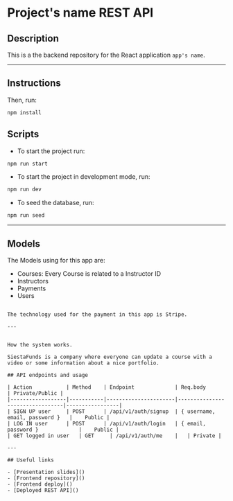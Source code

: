 # Project's name REST API
## Description

This is a the backend repository for the React application `app's name`.

---

## Instructions


Then, run:
```bash
npm install
```
## Scripts

- To start the project run:
```bash
npm run start
```
- To start the project in development mode, run:
```bash
npm run dev
```
- To seed the database, run:
```bash
npm run seed
```
---

## Models

The Models using for this app are: 

- Courses: Every Course is related to a Instructor ID
- Instructors
- Payments
- Users


```

The technology used for the payment in this app is Stripe.

---


How the system works.

SiestaFunds is a company where everyone can update a course with a video or some information about a nice portfolio. 

## API endpoints and usage 

| Action           | Method    | Endpoint             | Req.body                        | Private/Public |
|------------------|-----------|----------------------|---------------------------------|-----------------|
| SIGN UP user     | POST      | /api/v1/auth/signup  | { username, email, password }   |    Public |                 
| LOG IN user      | POST      | /api/v1/auth/login   | { email, password }             |    Public |                  
| GET logged in user   | GET     | /api/v1/auth/me    |   | Private |

---

## Useful links

- [Presentation slides]()
- [Frontend repository]()
- [Frontend deploy]()
- [Deployed REST API]()

